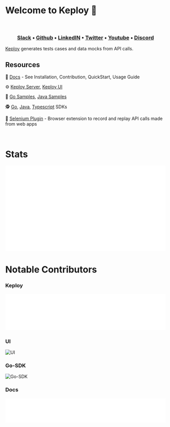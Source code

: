 
# Welcome to Keploy 👋

<p style="text-align:center;" align="center">
      <td align="center"><img src="https://avatars.githubusercontent.com/u/92252339?s=200&v=4" width="200px;" alt=""/></a> 
      </td>
</p>

<h3 align="center">
  <b><a href="https://join.slack.com/t/keploy/shared_invite/zt-12rfbvc01-o54cOG0X1G6eVJTuI_orSA">Slack</a></b>
  •
  <a href="https://github.com/keploy">Github</a>
  •
  <a href="https://www.linkedin.com/company/keploy/">LinkedIN</a>
  •
  <a href="https://twitter.com/Keployio">Twitter</a>
  •
  <a href="https://www.youtube.com/channel/UC6OTg7F4o0WkmNtSoob34lg">Youtube</a>
  •
  <a href="https://discord.gg/jdTCGQFFw3">Discord</a>
  
</h3>

[Keploy](https://keploy.io/) generates tests cases and data mocks from API calls.


## Resources

📖 [Docs](https://docs.keploy.io/) - See Installation, Contribution, QuickStart, Usage Guide

⚙️ [Keploy Server](https://github.com/keploy/keploy), [Keploy UI](https://github.com/keploy/ui)

🧩️ [Go Samples](https://github.com/keploy/samples-go), [Java Samples](https://github.com/keploy/samples-java)

🕵️‍️ [Go](https://github.com/keploy/go-sdk), [Java](https://github.com/keploy/java-sdk), [Typescript](https://github.com/keploy/typescript-sdk) SDKs

🔌 [Selenium Plugin](https://github.com/keploy/browser-extension) - Browser extension to record and replay API calls made from web apps

<br>

# Stats

![Metrics](./github-metrics.svg)

# Notable Contributors

### Keploy
![Keploy](./metrics.plugin.contributors1.svg)

### UI
![UI](./metrics.plugin.contributors2.svg)

### Go-SDK
![Go-SDK](./metrics.plugin.contributors3.svg)

### Docs
![Docs](./metrics.plugin.contributors4.svg)